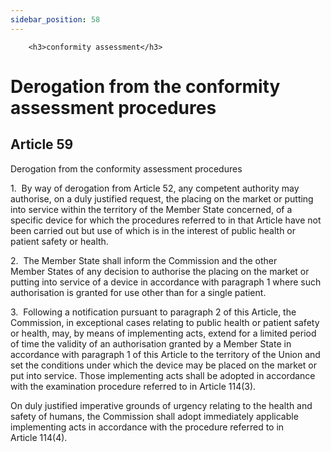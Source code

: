 ```yaml
---
sidebar_position: 58
---
```

        <h3>conformity assessment</h3>
<h1>Derogation from the conformity assessment procedures</h1>
<h2>Article 59</h2>
   <p class="stitle-article-norm">Derogation from the conformity assessment procedures</p>
   <p class="norm">1.&nbsp;&nbsp;By way of derogation from 
Article&nbsp;52, any competent authority may authorise, on a duly 
justified request, the placing on the market or putting into service 
within the territory of the Member&nbsp;State concerned, of a specific 
device for which the procedures referred to in that Article&nbsp;have 
not been carried out but use of which is in the interest of public 
health or patient safety or health.</p>
   <p class="norm">2.&nbsp;&nbsp;The Member&nbsp;State shall inform the 
Commission and the other Member&nbsp;States of any decision to authorise
 the placing on the market or putting into service of a device in 
accordance with paragraph&nbsp;1 where such authorisation is granted for
 use other than for a single patient.</p>
   <p class="norm">3.&nbsp;&nbsp;Following a notification pursuant to 
paragraph&nbsp;2 of this Article, the Commission, in exceptional cases 
relating to public health or patient safety or health, may, by means of 
implementing acts, extend for a limited period of time the validity of 
an authorisation granted by a Member&nbsp;State in accordance with 
paragraph&nbsp;1 of this Article&nbsp;to the territory of the Union and 
set the conditions under which the device may be placed on the market or
 put into service. Those implementing acts shall be adopted in 
accordance with the examination procedure referred to in 
Article&nbsp;114(3).</p>
   <p class="norm">On duly justified imperative grounds of urgency 
relating to the health and safety of humans, the Commission shall adopt 
immediately applicable implementing acts in accordance with the 
procedure referred to in Article&nbsp;114(4).</p>